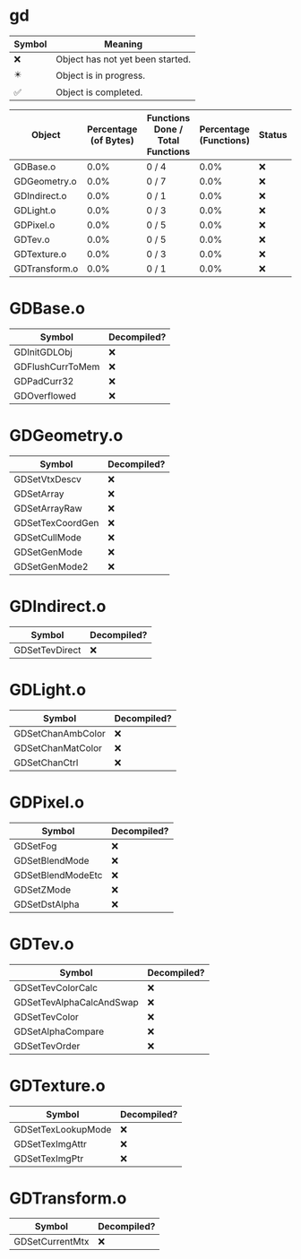 # gd
| Symbol | Meaning 
| ------------- | ------------- 
| :x: | Object has not yet been started. 
| :eight_pointed_black_star: | Object is in progress. 
| :white_check_mark: | Object is completed. 


| Object | Percentage (of Bytes) | Functions Done / Total Functions | Percentage (Functions) | Status 
| ------------- | ------------- | ------------- | ------------- | ------------- 
| GDBase.o | 0.0% | 0 / 4 | 0.0% | :x: 
| GDGeometry.o | 0.0% | 0 / 7 | 0.0% | :x: 
| GDIndirect.o | 0.0% | 0 / 1 | 0.0% | :x: 
| GDLight.o | 0.0% | 0 / 3 | 0.0% | :x: 
| GDPixel.o | 0.0% | 0 / 5 | 0.0% | :x: 
| GDTev.o | 0.0% | 0 / 5 | 0.0% | :x: 
| GDTexture.o | 0.0% | 0 / 3 | 0.0% | :x: 
| GDTransform.o | 0.0% | 0 / 1 | 0.0% | :x: 


# GDBase.o
| Symbol | Decompiled? |
| ------------- | ------------- |
| GDInitGDLObj | :x: |
| GDFlushCurrToMem | :x: |
| GDPadCurr32 | :x: |
| GDOverflowed | :x: |


# GDGeometry.o
| Symbol | Decompiled? |
| ------------- | ------------- |
| GDSetVtxDescv | :x: |
| GDSetArray | :x: |
| GDSetArrayRaw | :x: |
| GDSetTexCoordGen | :x: |
| GDSetCullMode | :x: |
| GDSetGenMode | :x: |
| GDSetGenMode2 | :x: |


# GDIndirect.o
| Symbol | Decompiled? |
| ------------- | ------------- |
| GDSetTevDirect | :x: |


# GDLight.o
| Symbol | Decompiled? |
| ------------- | ------------- |
| GDSetChanAmbColor | :x: |
| GDSetChanMatColor | :x: |
| GDSetChanCtrl | :x: |


# GDPixel.o
| Symbol | Decompiled? |
| ------------- | ------------- |
| GDSetFog | :x: |
| GDSetBlendMode | :x: |
| GDSetBlendModeEtc | :x: |
| GDSetZMode | :x: |
| GDSetDstAlpha | :x: |


# GDTev.o
| Symbol | Decompiled? |
| ------------- | ------------- |
| GDSetTevColorCalc | :x: |
| GDSetTevAlphaCalcAndSwap | :x: |
| GDSetTevColor | :x: |
| GDSetAlphaCompare | :x: |
| GDSetTevOrder | :x: |


# GDTexture.o
| Symbol | Decompiled? |
| ------------- | ------------- |
| GDSetTexLookupMode | :x: |
| GDSetTexImgAttr | :x: |
| GDSetTexImgPtr | :x: |


# GDTransform.o
| Symbol | Decompiled? |
| ------------- | ------------- |
| GDSetCurrentMtx | :x: |


